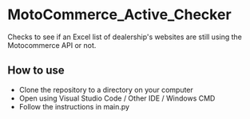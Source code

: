# MotoCommerce_Active_Checker
 Checks to see if an Excel list of dealership's websites are still using the Motocommerce API or not.

## How to use

- Clone the repository to a directory on your computer
- Open using Visual Studio Code / Other IDE / Windows CMD
- Follow the instructions in main.py